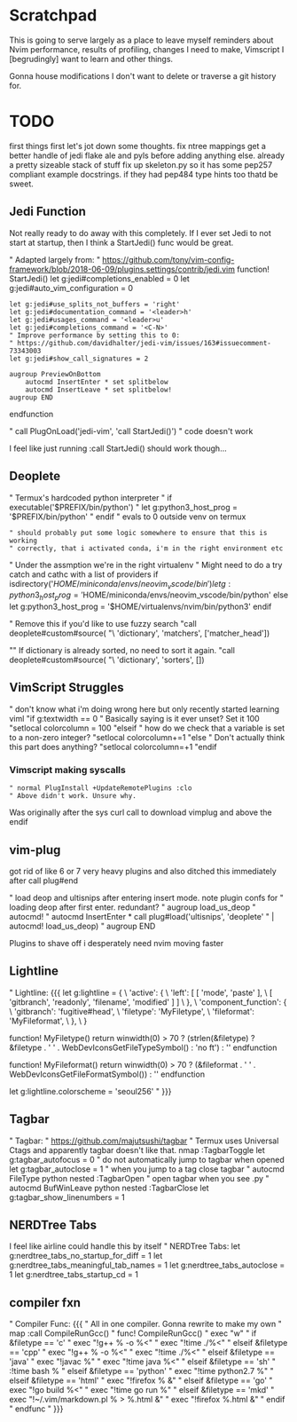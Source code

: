 # Scratchpad

This is going to serve largely as a place to leave myself reminders about Nvim
performance, results of profiling, changes I need to make, Vimscript I
[begrudingly] want to learn and other things.

Gonna house modifications I don't want to delete or traverse a git history for.

# TODO

first things first let's jot down some thoughts.
fix ntree mappings
get a better handle of jedi flake ale and pyls before adding anything else.
already a  pretty sizeable stack of stuff
fix up skeleton.py so it has some pep257 compliant example docstrings. if they
had pep484 type hints too thatd be sweet.

## Jedi Function

Not really ready to do away with this completely.
If I ever set Jedi to not start at startup, then I think a StartJedi() func
would be great.

" Adapted largely from:
" https://github.com/tony/vim-config-framework/blob/2018-06-09/plugins.settings/contrib/jedi.vim
function! StartJedi()
    let g:jedi#completions_enabled = 0
    let g:jedi#auto_vim_configuration = 0

    let g:jedi#use_splits_not_buffers = 'right'
    let g:jedi#documentation_command = '<leader>h'
    let g:jedi#usages_command = '<leader>u'
    let g:jedi#completions_command = '<C-N>'
    " Improve performance by setting this to 0:
    " https://github.com/davidhalter/jedi-vim/issues/163#issuecomment-73343003
    let g:jedi#show_call_signatures = 2

    augroup PreviewOnBottom
        autocmd InsertEnter * set splitbelow
        autocmd InsertLeave * set splitbelow!
    augroup END
endfunction

" call PlugOnLoad('jedi-vim', 'call StartJedi()')       " code doesn't work


I feel like just running :call StartJedi() should work though...


## Deoplete


" Termux's hardcoded python interpreter
    " if executable('$PREFIX/bin/python')
        " let g:python3_host_prog = '$PREFIX/bin/python'
    " endif
    " evals to 0 outside venv on termux

    " should probably put some logic somewhere to ensure that this is working
    " correctly, that i activated conda, i'm in the right environment etc




" Under the assmption we're in the right virtualenv
" Might need to do a try catch and cathc with a list of providers
if isdirectory('$HOME/miniconda/envs/neovim_vscode/bin')
    let g:python3_host_prog = '$HOME/miniconda/envs/neovim_vscode/bin/python'
else
    let g:python3_host_prog = '$HOME/virtualenvs/nvim/bin/python3'
endif




" Remove this if you'd like to use fuzzy search
"call deoplete#custom#source(
"\ 'dictionary', 'matchers', ['matcher_head'])

"" If dictionary is already sorted, no need to sort it again.
"call deoplete#custom#source(
"\ 'dictionary', 'sorters', [])


## VimScript Struggles

" don't know what i'm doing wrong here but only recently started learning viml
"if g:textwidth == 0             " Basically saying is it ever unset? Set it 100
    "setlocal colorcolumn = 100
"elseif                          " how do we check that a variable is set to a non-zero integer?
    "setlocal colorcolumn+=1
"else                            " Don't actually think this part does anything?
    "setlocal colorcolumn=+1
"endif


### Vimscript making syscalls

    " normal PlugInstall +UpdateRemotePlugins :clo
    " Above didn't work. Unsure why.


Was originally after the sys curl  call to download vimplug and above the endif

## vim-plug

got rid of like 6 or 7 very heavy plugins and also ditched this
immediately after call plug#end

" load deop and ultisnips after entering insert mode. note plugin confs for
" loading deop after first enter. redundant?
" augroup load_us_deop
"     autocmd!
"     autocmd InsertEnter * call plug#load('ultisnips', 'deoplete'
"                 \| autocmd! load_us_deop)
" augroup END



Plugins to shave off
i desperately need nvim moving faster


## Lightline

" Lightline: {{{
let g:lightline = {
	\ 'active': {
	\   'left': [ [ 'mode', 'paste' ],
	\             [ 'gitbranch', 'readonly', 'filename', 'modified' ] ]
	\ },
	\ 'component_function': {
	\   'gitbranch': 'fugitive#head',
    \   'filetype': 'MyFiletype',
    \   'fileformat': 'MyFileformat',
    \ },
    \ }


function! MyFiletype()
    return winwidth(0) > 70 ? (strlen(&filetype) ? &filetype . ' ' . WebDevIconsGetFileTypeSymbol() : 'no ft') : ''
endfunction

function! MyFileformat()
    return winwidth(0) > 70 ? (&fileformat . ' ' . WebDevIconsGetFileFormatSymbol()) : ''
endfunction

let g:lightline.colorscheme = 'seoul256'
" }}}


## Tagbar

" Tagbar:
" https://github.com/majutsushi/tagbar
" Termux uses Universal Ctags and apparently tagbar doesn't like that.
nmap <F8> :TagbarToggle<CR>
let g:tagbar_autofocus = 0  " do not automatically jump to tagbar when opened
let g:tagbar_autoclose = 1  " when you jump to a tag close tagbar
" autocmd FileType python nested :TagbarOpen  " open tagbar when you see .py
" autocmd BufWinLeave python nested :TagbarClose
let g:tagbar_show_linenumbers = 1



## NERDTree Tabs
I feel like airline could handle this by itself
" NERDTree Tabs:
let g:nerdtree_tabs_no_startup_for_diff = 1
let g:nerdtree_tabs_meaningful_tab_names = 1
let g:nerdtree_tabs_autoclose = 1
let g:nerdtree_tabs_startup_cd = 1


## compiler fxn

" Compiler Func: {{{
" All in one compiler. Gonna rewrite to make my own
" map <F5> :call CompileRunGcc()<CR>
" func! CompileRunGcc()
"     exec "w"
"     if &filetype == 'c'
"         exec "!g++ % -o %<"
"         exec "!time ./%<"
"     elseif &filetype == 'cpp'
"         exec "!g++ % -o %<"
"         exec "!time ./%<"
"     elseif &filetype == 'java'
"         exec "!javac %"
"         exec "!time java %<"
"     elseif &filetype == 'sh'
"         :!time bash %
"     elseif &filetype == 'python'
"         exec "!time python2.7 %"
"     elseif &filetype == 'html'
"         exec "!firefox % &"
"     elseif &filetype == 'go'
"         exec "!go build %<"
"         exec "!time go run %"
"     elseif &filetype == 'mkd'
"         exec "!~/.vim/markdown.pl % > %.html &"
"         exec "!firefox %.html &"
"     endif
" endfunc
" }}}
